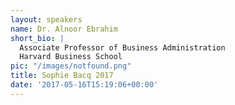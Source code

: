 ```yaml
---
layout: speakers
name: Dr. Alnoor Ebrahim
short_bio: |
  Associate Professor of Business Administration
  Harvard Business School
pic: "/images/notfound.png"
title: Sophie Bacq 2017
date: '2017-05-16T15:19:06+00:00'
---
```

